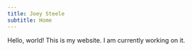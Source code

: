 ```yaml
---
title: Joey Steele
subtitle: Home
---
```

Hello, world! This is my website. I am currently working on it.
